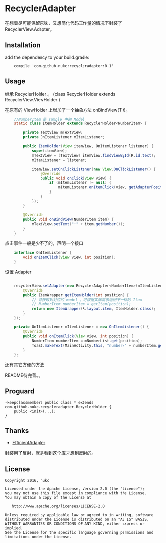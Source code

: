 # RecyclerAdapter
在想着尽可能保留原味，又想简化代码工作量的情况下封装了RecyclerView.Adapter。

## Installation

add the dependency to your build.gradle:
```
    compile 'com.github.nukc:recycleradapter:0.1'
```

## Usage

继承 RecyclerHolder 。 (class RecyclerHolder extends RecyclerView.ViewHolder )

在原有的 ViewHolder 上增加了一个抽象方法 onBindView(T t)。

```java
    //NumberItem 是 sample 中的 Model
    static class ItemHolder extends RecyclerHolder<NumberItem> {

        private TextView mTextView;
        private OnItemListener mItemListener;

        public ItemHolder(View itemView, OnItemListener listener) {
            super(itemView);
            mTextView = (TextView) itemView.findViewById(R.id.text);
            mItemListener = listener;

            itemView.setOnClickListener(new View.OnClickListener() {
                @Override
                public void onClick(View view) {
                    if (mItemListener != null) {
                        mItemListener.onItemClick(view, getAdapterPosition());
                    }
                }
            });
        }

        @Override
        public void onBindView(NumberItem item) {
            mTextView.setText("+" + item.getNumber());
        }
    }
```

点击事件一般是少不了的，声明一个接口
```java
    interface OnItemListener {
        void onItemClick(View view, int position);
    }
```

设置 Adapter
```java

    recyclerView.setAdapter(new RecyclerAdapter<NumberItem>(mItemListener) {
        @Override
        public ItemWrapper getItemHolder(int position) {
            // 可获取到对应的 model ，可根据实际需求返回不一样的 Item
            // NumberItem numberItem = getItem(position);
            return new ItemWrapper(R.layout.item, ItemHolder.class);
        }
    });

    private OnItemListener mItemListener = new OnItemListener() {
        @Override
        public void onItemClick(View view, int position) {
            NumberItem numberItem = mNumberList.get(position);
            Toast.makeText(MainActivity.this, "number=" + numberItem.getNumber(), Toast.LENGTH_SHORT).show();
        }
    };

```

还有其它方便的方法

README待完善。。

## Proguard

```
-keepclassmembers public class * extends com.github.nukc.recycleradapter.RecyclerHolder {
    public <init>(...);
}
```

## Thanks

- [EfficientAdapter](https://github.com/StanKocken/EfficientAdapter)

封装用了反射，就是看到这个库才想到反射的。

## License

    Copyright 2016, nukc

    Licensed under the Apache License, Version 2.0 (the "License");
    you may not use this file except in compliance with the License.
    You may obtain a copy of the License at

       http://www.apache.org/licenses/LICENSE-2.0

    Unless required by applicable law or agreed to in writing, software
    distributed under the License is distributed on an "AS IS" BASIS,
    WITHOUT WARRANTIES OR CONDITIONS OF ANY KIND, either express or implied.
    See the License for the specific language governing permissions and
    limitations under the License.